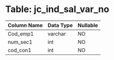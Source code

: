 # Table: jc_ind_sal_var_no

| Column Name | Data Type | Nullable |
|-------------|-----------|----------|
| Cod_emp1 | varchar | NO |
| num_sec1 | int | NO |
| cod_con1 | int | NO |
